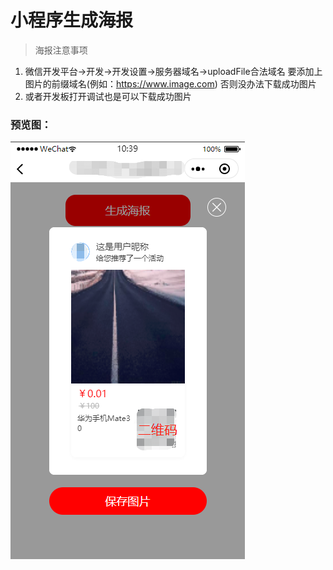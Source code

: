 # 小程序生成海报


> 海报注意事项
1. 微信开发平台->开发->开发设置->服务器域名->uploadFile合法域名 要添加上 图片的前缀域名(例如：https://www.image.com) 否则没办法下载成功图片
2. 或者开发板打开调试也是可以下载成功图片


### 预览图：

![预览图片](./预览.png)

